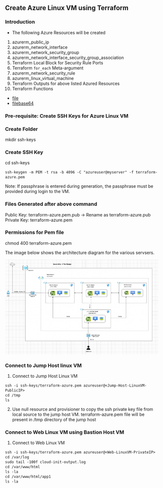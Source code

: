 ## Create Azure Linux VM using Terraform

### Introduction
- The following Azure Resources will be created
1. azurerm_public_ip
2. azurerm_network_interface
3. azurerm_network_security_group
4. azurerm_network_interface_security_group_association
5. Terraform Local Block for Security Rule Ports
6. Terraform `for_each` Meta-argument
7. azurerm_network_security_rule
8. azurerm_linux_virtual_machine
9. Terraform Outputs for above listed Azured Resources
10. Terraform Functions
- [file](https://www.terraform.io/docs/language/functions/file.html)
- [filebase64](https://www.terraform.io/docs/language/functions/filebase64.html)
<!-- - [base64encode](https://www.terraform.io/docs/language/functions/base64encode.html) -->


### Pre-requisite: Create SSH Keys for Azure Linux VM

### Create Folder
mkdir ssh-keys

### Create SSH Key
cd ssh-keys
```
ssh-keygen -m PEM -t rsa -b 4096 -C "azureuser@myserver" -f terraform-azure.pem
```
Note: If passphrase is entered during generation, the passphrase must be provided during login to the VM.

### Files Generated after above command
Public Key: terraform-azure.pem.pub -> Rename as terraform-azure.pub
Private Key: terraform-azure.pem

### Permissions for Pem file
chmod 400 terraform-azure.pem

The image below shows the architecture diagram for the various servsers.

![Virtual Machine design](../images/4-tier-design-vm.png)

### Connect to Jump Host linux VM

1. Connect to Jump Host Linux VM
```
ssh -i ssh-keys/terraform-azure.pem azureuser@<Jump-Host-LinuxVM-PublicIP>
cd /tmp
ls
```
2. Use null resource and provisioner to copy the ssh private key file from local source to the jump host VM.
terraform-azure.pem file will be present in /tmp directory of the jump host

### Connect to Web Linux VM using Bastion Host VM
1. Connect to Web Linux VM
```
ssh -i ssh-keys/terraform-azure.pem azureuser@<Web-LinuxVM-PrivateIP>
cd /var/log
sudo tail -100f cloud-init-output.log
cd /var/www/html
ls -la
cd /var/www/html/app1
ls -la
```

